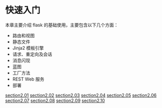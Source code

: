# 快速入门

本章主要介绍 flask 的基础使用，主要包含以下几个方面：

- 路由和视图
- 静态文件
- Jinja2 模板引擎
- 请求、重定向及会话
- 消息闪现
- 蓝图
- 工厂方法
- REST Web 服务
- 部署

[section2.01](./section2.01.md)
[section2.02](./section2.02.md)
[section2.03](./section2.03.md)
[section2.04](./section2.04.md)
[section2.05](./section2.05.md)
[section2.06](./section2.06.md)
[section2.07](./section2.07.md)
[section2.08](./section2.08.md)
[section2.09](./section2.09.md)
[section2.10](./section2.10.md)
